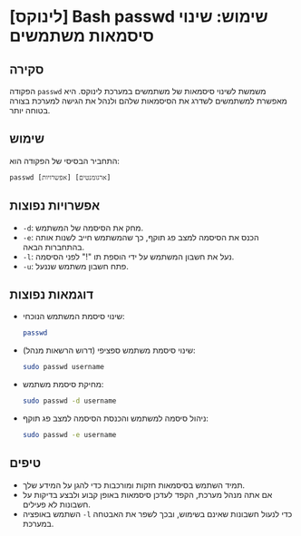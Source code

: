 # [לינוקס] Bash passwd שימוש: שינוי סיסמאות משתמשים

## סקירה
הפקודה `passwd` משמשת לשינוי סיסמאות של משתמשים במערכת לינוקס. היא מאפשרת למשתמשים לשדרג את הסיסמאות שלהם ולנהל את הגישה למערכת בצורה בטוחה יותר.

## שימוש
התחביר הבסיסי של הפקודה הוא:
```
passwd [אפשרויות] [ארגומנטים]
```

## אפשרויות נפוצות
- `-d`: מחק את הסיסמה של המשתמש.
- `-e`: הכנס את הסיסמה למצב פג תוקף, כך שהמשתמש חייב לשנות אותה בהתחברות הבאה.
- `-l`: נעל את חשבון המשתמש על ידי הוספת תו "!" לפני הסיסמה.
- `-u`: פתח חשבון משתמש שננעל.

## דוגמאות נפוצות
- שינוי סיסמת המשתמש הנוכחי:
  ```bash
  passwd
  ```

- שינוי סיסמת משתמש ספציפי (דרוש הרשאות מנהל):
  ```bash
  sudo passwd username
  ```

- מחיקת סיסמת משתמש:
  ```bash
  sudo passwd -d username
  ```

- ניהול סיסמה למשתמש והכנסת הסיסמה למצב פג תוקף:
  ```bash
  sudo passwd -e username
  ```

## טיפים
- תמיד השתמש בסיסמאות חזקות ומורכבות כדי להגן על המידע שלך.
- אם אתה מנהל מערכת, הקפד לעדכן סיסמאות באופן קבוע ולבצע בדיקות על חשבונות לא פעילים.
- השתמש באופציה `-l` כדי לנעול חשבונות שאינם בשימוש, ובכך לשפר את האבטחה במערכת.